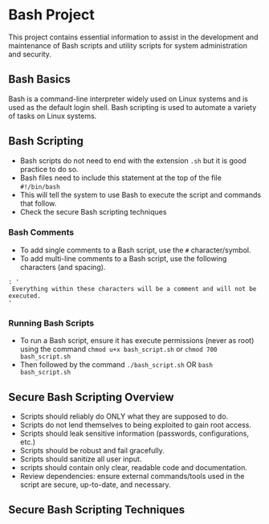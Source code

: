 # Bash Project

This project contains essential information to assist in the development and maintenance of Bash scripts and utility scripts for system administration and security.

## Bash Basics

Bash is a command-line interpreter widely used on Linux systems and is used as the default login shell.
Bash scripting is used to automate a variety of tasks on Linux systems.

## Bash Scripting 

* Bash scripts do not need to end with the extension `.sh` but it is good practice to do so.
* Bash files need to include this statement at the top of the file
`#!/bin/bash`
* This will tell the system to use Bash to execute the script  and commands that follow.
* Check the secure Bash scripting techniques

### Bash Comments

* To add single comments to a Bash script, use the `#` character/symbol.
* To add multi-line comments to a Bash script, use the following characters (and spacing).
```
: '
 Everything within these characters will be a comment and will not be executed.
'
```
### Running Bash Scripts
* To run a Bash script, ensure it has execute permissions (never as root) using the command
`chmod u+x bash_script.sh` or `chmod 700 bash_script.sh`
* Then followed by the command `./bash_script.sh` OR `bash bash_script.sh`
  
## Secure Bash Scripting Overview
* Scripts should reliably do ONLY what they are supposed to do.
* Scripts do not lend themselves to being exploited to gain root access.
* Scripts should leak sensitive information (passwords, configurations, etc.)
* Scripts should be robust and fail gracefully.
* Scripts should sanitize all user input.
* scripts should contain only clear, readable code and documentation.
* Review dependencies: ensure external commands/tools used in the script are secure, up-to-date, and necessary.


## Secure Bash Scripting Techniques
